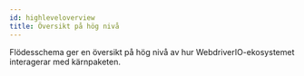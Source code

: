 ```yaml
---
id: highleveloverview
title: Översikt på hög nivå
---
```

Flödesschema ger en översikt på hög nivå av hur WebdriverIO-ekosystemet interagerar med kärnpaketen.

<CreateFlowcharts id='highleveloverview' />
